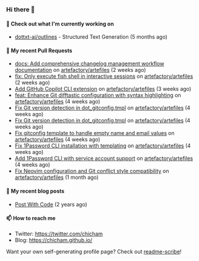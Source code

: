 ### Hi there 👋

#### 👷 Check out what I'm currently working on

- [dottxt-ai/outlines](https://github.com/dottxt-ai/outlines) - Structured Text Generation (5 months ago)

#### 🔨 My recent Pull Requests

- [docs: Add comprehensive changelog management workflow documentation](https://github.com/artefactory/artefiles/pull/33) on [artefactory/artefiles](https://github.com/artefactory/artefiles) (2 weeks ago)
- [fix: Only execute fish shell in interactive sessions](https://github.com/artefactory/artefiles/pull/32) on [artefactory/artefiles](https://github.com/artefactory/artefiles) (2 weeks ago)
- [Add GitHub Copilot CLI extension](https://github.com/artefactory/artefiles/pull/31) on [artefactory/artefiles](https://github.com/artefactory/artefiles) (3 weeks ago)
- [feat: Enhance Git difftastic configuration with syntax highlighting](https://github.com/artefactory/artefiles/pull/30) on [artefactory/artefiles](https://github.com/artefactory/artefiles) (4 weeks ago)
- [Fix Git version detection in dot_gitconfig.tmpl](https://github.com/artefactory/artefiles/pull/29) on [artefactory/artefiles](https://github.com/artefactory/artefiles) (4 weeks ago)
- [Fix Git version detection in dot_gitconfig.tmpl](https://github.com/artefactory/artefiles/pull/28) on [artefactory/artefiles](https://github.com/artefactory/artefiles) (4 weeks ago)
- [Fix gitconfig template to handle empty name and email values](https://github.com/artefactory/artefiles/pull/27) on [artefactory/artefiles](https://github.com/artefactory/artefiles) (4 weeks ago)
- [Fix 1Password CLI installation with templating](https://github.com/artefactory/artefiles/pull/26) on [artefactory/artefiles](https://github.com/artefactory/artefiles) (4 weeks ago)
- [Add 1Password CLI with service account support](https://github.com/artefactory/artefiles/pull/25) on [artefactory/artefiles](https://github.com/artefactory/artefiles) (4 weeks ago)
- [Fix Neovim configuration and Git conflict style compatibility](https://github.com/artefactory/artefiles/pull/24) on [artefactory/artefiles](https://github.com/artefactory/artefiles) (1 month ago)

#### 📜 My recent blog posts

- [Post With Code](https://chicham.github.io/posts/post-with-code/) (2 years ago)

#### 📫 How to reach me

- Twitter: https://twitter.com/chicham
- Blog: https://chicham.github.io/

Want your own self-generating profile page? Check out [readme-scribe](https://github.com/muesli/readme-scribe)!


